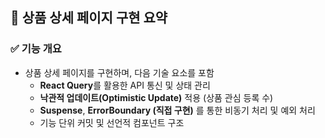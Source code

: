 ## 📄 상품 상세 페이지 구현 요약

### ✅ 기능 개요

- 상품 상세 페이지를 구현하며, 다음 기술 요소를 포함
  - **React Query**를 활용한 API 통신 및 상태 관리
  - **낙관적 업데이트(Optimistic Update)** 적용 (상품 관심 등록 수)
  - **Suspense**, **ErrorBoundary (직접 구현)** 를 통한 비동기 처리 및 예외 처리
  - 기능 단위 커밋 및 선언적 컴포넌트 구조
